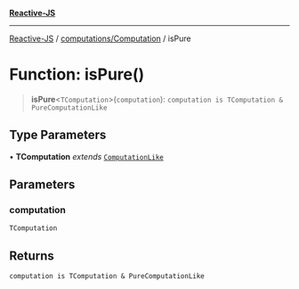 [**Reactive-JS**](../../../README.md)

***

[Reactive-JS](../../../README.md) / [computations/Computation](../README.md) / isPure

# Function: isPure()

> **isPure**\<`TComputation`\>(`computation`): `computation is TComputation & PureComputationLike`

## Type Parameters

• **TComputation** *extends* [`ComputationLike`](../../interfaces/ComputationLike.md)

## Parameters

### computation

`TComputation`

## Returns

`computation is TComputation & PureComputationLike`
